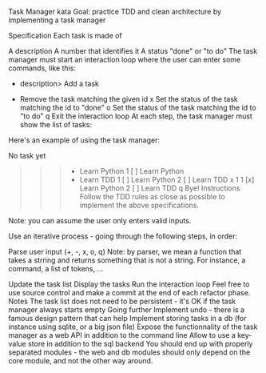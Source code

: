 Task Manager kata
Goal: practice TDD and clean architecture by implementing a task manager

Specification
Each task is made of

A description
A number that identifies it
A status "done" or "to do"
The task manager must start an interaction loop where the user can enter some commands, like this:

+ description> Add a task
- <id> Remove the task matching the given id
x <id> Set the status of the task matching the id to "done"
o <id> Set the status of the task matching the id to "to do"
q Exit the interaction loop
At each step, the task manager must show the list of tasks:

Here's an example of using the task manager:

No task yet
>>> + Learn Python
1 [ ] Learn Python
>>> + Learn TDD
1 [ ] Learn Python
2 [ ] Learn TDD
>>> x 1
1 [x] Learn Python
2 [ ] Learn TDD
>>> q
Bye!
Instructions
Follow the TDD rules as close as possible to implement the above specifications.

Note: you can assume the user only enters valid inputs.

Use an iterative process - going through the following steps, in order:

Parse user input (+, -, x, o, q)
Note: by parser, we mean a function that takes a strring and returns something that is not a string. For instance, a command, a list of tokens, ...

Update the task list
Display the tasks
Run the interaction loop
Feel free to use source control and make a commit at the end of each refactor phase.
Notes
The task list does not need to be persistent - it's OK if the task manager always starts empty
Going further
Implement undo - there is a famous design pattern that can help
Implement storing tasks in a db (for instance using sqlite, or a big json file)
Expose the functionnality of the task manager as a web API in addition to the command line
Allow to use a key-value store in addition to the sql backend
You should end up with properly separated modules - the web and db modules should only depend on the core module, and not the other way around.
